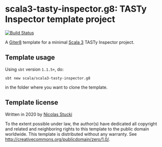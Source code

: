 scala3-tasty-inspector.g8: TASTy Inspector template project
=================
[![Build Status](https://travis-ci.com/scala/scala3-tasty-inspector.g8.svg?branch=master)](https://travis-ci.com/scala/scala3-tasty-inspector.g8)

A [Giter8][g8] template for a minimal [Scala 3] TASTy Inspector project.

Template usage
--------------
Using `sbt` version `1.1.5+`, do:
```
sbt new scala/scala3-tasty-inspector.g8
```
in the folder where you want to clone the template.

Template license
----------------
Written in 2020 by [Nicolas Stucki]

To the extent possible under law, the author(s) have dedicated all copyright and related
and neighboring rights to this template to the public domain worldwide.
This template is distributed without any warranty. See <http://creativecommons.org/publicdomain/zero/1.0/>.

[g8]: http://www.foundweekends.org/giter8/
[Scala 3]: http://dotty.epfl.ch/
[Nicolas Stucki]: https://github.com/nicolasstucki
